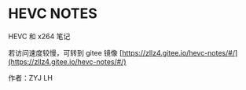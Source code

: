 # HEVC NOTES 

HEVC 和 x264 笔记

若访问速度较慢，可转到 gitee 镜像 [https://zllz4.gitee.io/hevc-notes/#/](https://zllz4.gitee.io/hevc-notes/#/)

作者：ZYJ LH
